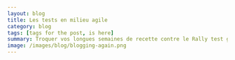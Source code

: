 ```yaml
---
layout: blog
title: Les tests en milieu agile
category: blog
tags: [tags for the post, is here]  
summary: Troquer vos longues semaines de recette contre le Rally test game
image: /images/blog/blogging-again.png
---
```



